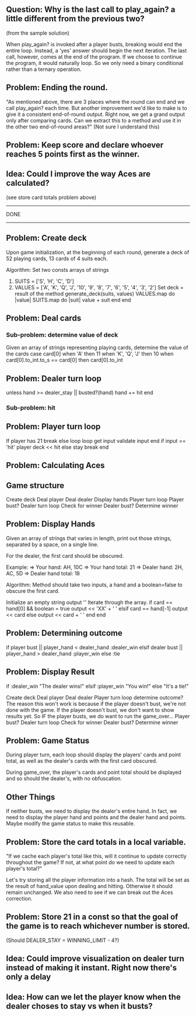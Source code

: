 ## Question: Why is the last call to play_again? a little different from the previous two?
(from the sample solution)

When play_again? is invoked after a player busts, breaking would end the entire loop. Instead, a 'yes' answer should begin the next iteration. The last call, however, comes at the end of the program. If we choose to continue the program, it would naturally loop. So we only need a binary conditional rather than a ternary operation.

## Problem: Ending the round.
"As mentioned above, there are 3 places where the round can end and we call play_again? each time. But another improvement we'd like to make is to give it a consistent end-of-round output. Right now, we get a grand output only after comparing cards. Can we extract this to a method and use it in the other two end-of-round areas?" (Not sure I understand this)

## Problem: Keep score and declare whoever reaches 5 points first as the winner.

## Idea: Could I improve the way Aces are calculated?
(see store card totals problem above)


___
DONE
___

## Problem: Create deck
Upon game initialization, at the beginning of each round, generate a deck of 52 playing cards, 13 cards of 4 suits each.

Algorithm:
Set two consts arrays of strings
  1. SUITS = ['S', 'H', 'C', 'D']
  2. VALUES = ['A', 'K', 'Q', 'J', '10', '9', '8', '7', '6', '5', '4', '3', '2']
Set deck = result of the method generate_deck(suits, values)
  VALUES.map do |value|
    SUITS.map do |suit|
      value + suit
    end
  end

## Problem: Deal cards

### Sub-problem: determine value of deck
Given an array of strings representing playing cards, determine the value of the cards
case card[0]
when 'A' then 11
when 'K', 'Q', 'J' then 10
when card[0].to_int.to_s == card[0] then card[0].to_int

## Problem: Dealer turn loop
unless hand >= dealer_stay || busted?(hand)
  hand += hit
end

  ### Sub-problem: hit

## Problem: Player turn loop
If player has 21
  break
else
  loop
    loop
      get input
      validate input
    end
  if input == 'hit'
    player deck << hit
  else
    stay
    break
end

## Problem: Calculating Aces

## Game structure
Create deck
Deal player
Deal dealer
Display hands
Player turn loop
Player bust?
Dealer turn loop
Check for winner
Dealer bust?
Determine winner


## Problem: Display Hands
Given an array of strings that varies in length, print out those strings, separated by a space, on a single line.

For the dealer, the first card should be obscured.

Example:
=> Your hand: AH, 10C
=> Your hand total: 21
=> Dealer hand: 2H, AC, 5D
=> Dealer hand total: 18

Algorithm:
Method should take two inputs, a hand and a boolean=false to obscure the first card.

Initialize an empty string output ''
Iterate through the array.
  if card == hand[0] && boolean = true
    output << 'XX' + ' '
  elsif card == hand[-1]
    output << card
  else
    output << card + ' '
  end
end

## Problem: Determining outcome
if player bust || player_hand < dealer_hand
  :dealer_win
elsif dealer bust || player_hand > dealer_hand
  :player_win
else
  :tie

  ## Problem: Display Result
if :dealer_win
"The dealer wins!"
elsif :player_win
"You win!"
else
"It's a tie!"

Create deck
Deal player
Deal dealer
Player turn loop
  determine outcome?
  The reason this won't work is because if the player doesn't bust, we're not done with the game.
  If the player doesn't bust, we don't want to show results yet.
  So IF the player busts, we do want to run the game_over...
Player bust?
Dealer turn loop
Check for winner
Dealer bust?
Determine winner

## Problem: Game Status
During player turn, each loop should display the players' cards and point total, as well as the dealer's cards with the first card obscured.

During game_over, the player's cards and point total should be displayed and so should the dealer's, with no obfuscation.


## Other Things
If neither busts, we need to display the dealer's entire hand. In fact, we need to display the player hand and points and the dealer hand and points. Maybe modify the game status to make this reusable.

## Problem: Store the card totals in a local variable.
"If we cache each player's total like this, will it continue to update correctly throughout the game? If not, at what point do we need to update each player's total?"

Let's try storing all the player information into a hash.
The total will be set as the result of hand_value upon dealing and hitting. Otherwise it should remain unchanged. We also need to see if we can break out the Aces correction.

## Problem: Store 21 in a const so that the goal of the game is to reach whichever number is stored.
(Should DEALER_STAY = WINNING_LIMIT - 4?)

## Idea: Could improve visualization on dealer turn instead of making it instant. Right now there's only a delay

## Idea: How can we let the player know when the dealer choses to stay vs when it busts?

